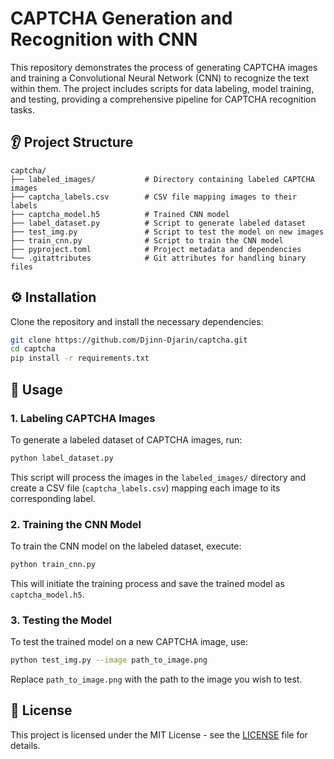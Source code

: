 # CAPTCHA Generation and Recognition with CNN

This repository demonstrates the process of generating CAPTCHA images and training a Convolutional Neural Network (CNN) to recognize the text within them. The project includes scripts for data labeling, model training, and testing, providing a comprehensive pipeline for CAPTCHA recognition tasks.

## 👂 Project Structure

```
captcha/
├── labeled_images/           # Directory containing labeled CAPTCHA images
├── captcha_labels.csv        # CSV file mapping images to their labels
├── captcha_model.h5          # Trained CNN model
├── label_dataset.py          # Script to generate labeled dataset
├── test_img.py               # Script to test the model on new images
├── train_cnn.py              # Script to train the CNN model
├── pyproject.toml            # Project metadata and dependencies
└── .gitattributes            # Git attributes for handling binary files
```

## ⚙️ Installation

Clone the repository and install the necessary dependencies:

```bash
git clone https://github.com/Djinn-Djarin/captcha.git
cd captcha
pip install -r requirements.txt
```

## 🧢 Usage

### 1. Labeling CAPTCHA Images

To generate a labeled dataset of CAPTCHA images, run:

```bash
python label_dataset.py
```

This script will process the images in the `labeled_images/` directory and create a CSV file (`captcha_labels.csv`) mapping each image to its corresponding label.

### 2. Training the CNN Model

To train the CNN model on the labeled dataset, execute:

```bash
python train_cnn.py
```

This will initiate the training process and save the trained model as `captcha_model.h5`.

### 3. Testing the Model

To test the trained model on a new CAPTCHA image, use:

```bash
python test_img.py --image path_to_image.png
```

Replace `path_to_image.png` with the path to the image you wish to test.

## 📜 License

This project is licensed under the MIT License - see the [LICENSE](LICENSE) file for details.
